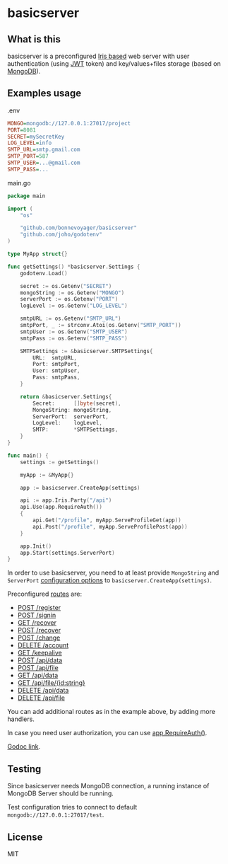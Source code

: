 # basicserver

## What is this

basicserver is a preconfigured [Iris based](https://iris-go.com/) web server with user authentication (using [JWT](https://jwt.io/) token) and key/values+files storage (based on [MongoDB](https://www.mongodb.com/)).

## Examples usage

.env

```ini
MONGO=mongodb://127.0.0.1:27017/project
PORT=8081
SECRET=mySecretKey
LOG_LEVEL=info
SMTP_URL=smtp.gmail.com
SMTP_PORT=587
SMTP_USER=...@gmail.com
SMTP_PASS=...
```

main.go

```go
package main

import (
	"os"

	"github.com/bonnevoyager/basicserver"
	"github.com/joho/godotenv"
)

type MyApp struct{}

func getSettings() *basicserver.Settings {
	godotenv.Load()

	secret := os.Getenv("SECRET")
	mongoString := os.Getenv("MONGO")
	serverPort := os.Getenv("PORT")
	logLevel := os.Getenv("LOG_LEVEL")

	smtpURL := os.Getenv("SMTP_URL")
	smtpPort, _ := strconv.Atoi(os.Getenv("SMTP_PORT"))
	smtpUser := os.Getenv("SMTP_USER")
	smtpPass := os.Getenv("SMTP_PASS")

	SMTPSettings := &basicserver.SMTPSettings{
		URL:  smtpURL,
		Port: smtpPort,
		User: smtpUser,
		Pass: smtpPass,
	}

	return &basicserver.Settings{
		Secret:      []byte(secret),
		MongoString: mongoString,
		ServerPort:  serverPort,
		LogLevel:    logLevel,
		SMTP:        *SMTPSettings,
	}
}

func main() {
	settings := getSettings()

	myApp := &MyApp{}

	app := basicserver.CreateApp(settings)

	api := app.Iris.Party("/api")
	api.Use(app.RequireAuth())
	{
		api.Get("/profile", myApp.ServeProfileGet(app))
		api.Post("/profile", myApp.ServeProfilePost(app))
	}

	app.Init()
	app.Start(settings.ServerPort)
}

```

In order to use basicserver, you need to at least provide `MongoString` and `ServerPort` [configuration options](https://github.com/bonnevoyager/basicserver/blob/master/main.go#L21-L35) to `basicserver.CreateApp(settings)`.

Preconfigured [routes](https://github.com/bonnevoyager/basicserver/blob/master/routes.go#L7-L17) are:

- [POST /register](https://github.com/bonnevoyager/basicserver/blob/master/register_post.go)
- [POST /signin](https://github.com/bonnevoyager/basicserver/blob/master/signin_post.go)
- [GET /recover](https://github.com/bonnevoyager/basicserver/blob/master/recover_get.go)
- [POST /recover](https://github.com/bonnevoyager/basicserver/blob/master/recover_post.go)
- [POST /change](https://github.com/bonnevoyager/basicserver/blob/master/change_post.go)
- [DELETE /account](https://github.com/bonnevoyager/basicserver/blob/master/account_delete.go)
- [GET /keepalive](https://github.com/bonnevoyager/basicserver/blob/master/keepalive_get.go)
- [POST /api/data](https://github.com/bonnevoyager/basicserver/blob/master/data_post.go)
- [POST /api/file](https://github.com/bonnevoyager/basicserver/blob/master/file_post.go)
- [GET /api/data](https://github.com/bonnevoyager/basicserver/blob/master/data_get.go)
- [GET /api/file/{id:string}](https://github.com/bonnevoyager/basicserver/blob/master/file_get.go)
- [DELETE /api/data](https://github.com/bonnevoyager/basicserver/blob/master/data_delete.go)
- [DELETE /api/file](https://github.com/bonnevoyager/basicserver/blob/master/file_delete.go)

You can add additional routes as in the example above, by adding more handlers.

In case you need user authorization, you can use [app.RequireAuth()](https://github.com/bonnevoyager/basicserver/blob/master/require_auth.go).

[Godoc link](https://godoc.org/github.com/BonneVoyager/basicserver).

## Testing

Since basicserver needs MongoDB connection, a running instance of MongoDB Server should be running.

Test configuration tries to connect to default `mongodb://127.0.0.1:27017/test`.

## License

MIT
